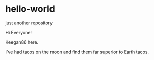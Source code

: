 # hello-world
just another repository

Hi Everyone!

Keegan86 here.

I've had tacos on the moon and find them far superior to Earth tacos. 
